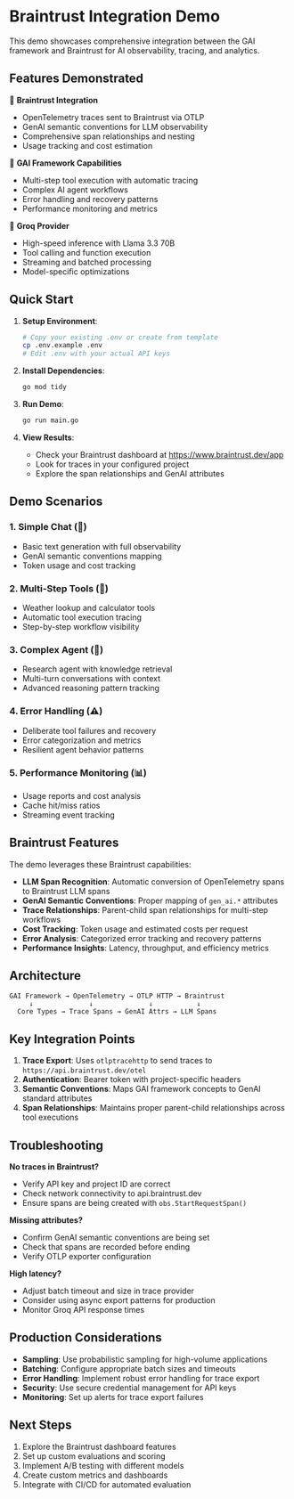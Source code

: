 # Braintrust Integration Demo

This demo showcases comprehensive integration between the GAI framework and Braintrust for AI observability, tracing, and analytics.

## Features Demonstrated

🧠 **Braintrust Integration**
- OpenTelemetry traces sent to Braintrust via OTLP
- GenAI semantic conventions for LLM observability  
- Comprehensive span relationships and nesting
- Usage tracking and cost estimation

🔧 **GAI Framework Capabilities**
- Multi-step tool execution with automatic tracing
- Complex AI agent workflows
- Error handling and recovery patterns
- Performance monitoring and metrics

🤖 **Groq Provider**  
- High-speed inference with Llama 3.3 70B
- Tool calling and function execution
- Streaming and batched processing
- Model-specific optimizations

## Quick Start

1. **Setup Environment**:
   ```bash
   # Copy your existing .env or create from template
   cp .env.example .env
   # Edit .env with your actual API keys
   ```

2. **Install Dependencies**:
   ```bash
   go mod tidy
   ```

3. **Run Demo**:
   ```bash
   go run main.go
   ```

4. **View Results**:
   - Check your Braintrust dashboard at https://www.braintrust.dev/app
   - Look for traces in your configured project
   - Explore the span relationships and GenAI attributes

## Demo Scenarios

### 1. Simple Chat (💬)
- Basic text generation with full observability
- GenAI semantic conventions mapping
- Token usage and cost tracking

### 2. Multi-Step Tools (🔧) 
- Weather lookup and calculator tools
- Automatic tool execution tracing
- Step-by-step workflow visibility

### 3. Complex Agent (🤖)
- Research agent with knowledge retrieval
- Multi-turn conversations with context
- Advanced reasoning pattern tracking

### 4. Error Handling (⚠️)
- Deliberate tool failures and recovery
- Error categorization and metrics
- Resilient agent behavior patterns

### 5. Performance Monitoring (📊)
- Usage reports and cost analysis
- Cache hit/miss ratios
- Streaming event tracking

## Braintrust Features

The demo leverages these Braintrust capabilities:

- **LLM Span Recognition**: Automatic conversion of OpenTelemetry spans to Braintrust LLM spans
- **GenAI Semantic Conventions**: Proper mapping of `gen_ai.*` attributes
- **Trace Relationships**: Parent-child span relationships for multi-step workflows
- **Cost Tracking**: Token usage and estimated costs per request
- **Error Analysis**: Categorized error tracking and recovery patterns
- **Performance Insights**: Latency, throughput, and efficiency metrics

## Architecture

```
GAI Framework → OpenTelemetry → OTLP HTTP → Braintrust
     ↓              ↓              ↓           ↓
  Core Types → Trace Spans → GenAI Attrs → LLM Spans
```

## Key Integration Points

1. **Trace Export**: Uses `otlptracehttp` to send traces to `https://api.braintrust.dev/otel`
2. **Authentication**: Bearer token with project-specific headers
3. **Semantic Conventions**: Maps GAI framework concepts to GenAI standard attributes
4. **Span Relationships**: Maintains proper parent-child relationships across tool executions

## Troubleshooting

**No traces in Braintrust?**
- Verify API key and project ID are correct
- Check network connectivity to api.braintrust.dev
- Ensure spans are being created with `obs.StartRequestSpan()`

**Missing attributes?**
- Confirm GenAI semantic conventions are being set
- Check that spans are recorded before ending
- Verify OTLP exporter configuration

**High latency?**  
- Adjust batch timeout and size in trace provider
- Consider using async export patterns for production
- Monitor Groq API response times

## Production Considerations

- **Sampling**: Use probabilistic sampling for high-volume applications
- **Batching**: Configure appropriate batch sizes and timeouts  
- **Error Handling**: Implement robust error handling for trace export
- **Security**: Use secure credential management for API keys
- **Monitoring**: Set up alerts for trace export failures

## Next Steps

1. Explore the Braintrust dashboard features
2. Set up custom evaluations and scoring
3. Implement A/B testing with different models
4. Create custom metrics and dashboards
5. Integrate with CI/CD for automated evaluation